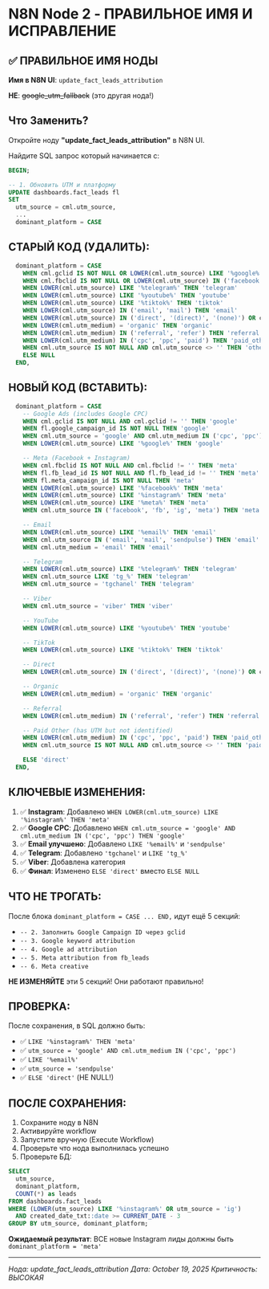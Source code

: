 # N8N Node 2 - ПРАВИЛЬНОЕ ИМЯ И ИСПРАВЛЕНИЕ

## ✅ ПРАВИЛЬНОЕ ИМЯ НОДЫ

**Имя в N8N UI**: `update_fact_leads_attribution`

**НЕ**: ~~google_utm_fallback~~ (это другая нода!)

## Что Заменить?

Откройте ноду **"update_fact_leads_attribution"** в N8N UI.

Найдите SQL запрос который начинается с:
```sql
BEGIN;

-- 1. Обновить UTM и платформу
UPDATE dashboards.fact_leads fl
SET
  utm_source = cml.utm_source,
  ...
  dominant_platform = CASE
```

## СТАРЫЙ КОД (УДАЛИТЬ):

```sql
  dominant_platform = CASE
    WHEN cml.gclid IS NOT NULL OR LOWER(cml.utm_source) LIKE '%google%' THEN 'google'
    WHEN cml.fbclid IS NOT NULL OR LOWER(cml.utm_source) IN ('facebook', 'instagram', 'fb', 'ig', 'meta') THEN 'meta'
    WHEN LOWER(cml.utm_source) LIKE '%telegram%' THEN 'telegram'
    WHEN LOWER(cml.utm_source) LIKE '%youtube%' THEN 'youtube'
    WHEN LOWER(cml.utm_source) LIKE '%tiktok%' THEN 'tiktok'
    WHEN LOWER(cml.utm_source) IN ('email', 'mail') THEN 'email'
    WHEN LOWER(cml.utm_source) IN ('direct', '(direct)', '(none)') OR cml.utm_source IS NULL THEN 'direct'
    WHEN LOWER(cml.utm_medium) = 'organic' THEN 'organic'
    WHEN LOWER(cml.utm_medium) IN ('referral', 'refer') THEN 'referral'
    WHEN LOWER(cml.utm_medium) IN ('cpc', 'ppc', 'paid') THEN 'paid_other'
    WHEN cml.utm_source IS NOT NULL AND cml.utm_source <> '' THEN 'other'
    ELSE NULL
  END,
```

## НОВЫЙ КОД (ВСТАВИТЬ):

```sql
  dominant_platform = CASE
    -- Google Ads (includes Google CPC)
    WHEN cml.gclid IS NOT NULL AND cml.gclid != '' THEN 'google'
    WHEN fl.google_campaign_id IS NOT NULL THEN 'google'
    WHEN cml.utm_source = 'google' AND cml.utm_medium IN ('cpc', 'ppc') THEN 'google'
    WHEN LOWER(cml.utm_source) LIKE '%google%' THEN 'google'

    -- Meta (Facebook + Instagram)
    WHEN cml.fbclid IS NOT NULL AND cml.fbclid != '' THEN 'meta'
    WHEN fl.fb_lead_id IS NOT NULL AND fl.fb_lead_id != '' THEN 'meta'
    WHEN fl.meta_campaign_id IS NOT NULL THEN 'meta'
    WHEN LOWER(cml.utm_source) LIKE '%facebook%' THEN 'meta'
    WHEN LOWER(cml.utm_source) LIKE '%instagram%' THEN 'meta'
    WHEN LOWER(cml.utm_source) LIKE '%meta%' THEN 'meta'
    WHEN cml.utm_source IN ('facebook', 'fb', 'ig', 'meta') THEN 'meta'

    -- Email
    WHEN LOWER(cml.utm_source) LIKE '%email%' THEN 'email'
    WHEN cml.utm_source IN ('email', 'mail', 'sendpulse') THEN 'email'
    WHEN cml.utm_medium = 'email' THEN 'email'

    -- Telegram
    WHEN LOWER(cml.utm_source) LIKE '%telegram%' THEN 'telegram'
    WHEN cml.utm_source LIKE 'tg_%' THEN 'telegram'
    WHEN cml.utm_source = 'tgchanel' THEN 'telegram'

    -- Viber
    WHEN cml.utm_source = 'viber' THEN 'viber'

    -- YouTube
    WHEN LOWER(cml.utm_source) LIKE '%youtube%' THEN 'youtube'

    -- TikTok
    WHEN LOWER(cml.utm_source) LIKE '%tiktok%' THEN 'tiktok'

    -- Direct
    WHEN LOWER(cml.utm_source) IN ('direct', '(direct)', '(none)') OR cml.utm_source IS NULL THEN 'direct'

    -- Organic
    WHEN LOWER(cml.utm_medium) = 'organic' THEN 'organic'

    -- Referral
    WHEN LOWER(cml.utm_medium) IN ('referral', 'refer') THEN 'referral'

    -- Paid Other (has UTM but not identified)
    WHEN LOWER(cml.utm_medium) IN ('cpc', 'ppc', 'paid') THEN 'paid_other'
    WHEN cml.utm_source IS NOT NULL AND cml.utm_source <> '' THEN 'paid_other'

    ELSE 'direct'
  END,
```

## КЛЮЧЕВЫЕ ИЗМЕНЕНИЯ:

1. ✅ **Instagram**: Добавлено `WHEN LOWER(cml.utm_source) LIKE '%instagram%' THEN 'meta'`
2. ✅ **Google CPC**: Добавлено `WHEN cml.utm_source = 'google' AND cml.utm_medium IN ('cpc', 'ppc') THEN 'google'`
3. ✅ **Email улучшено**: Добавлено `LIKE '%email%'` и `'sendpulse'`
4. ✅ **Telegram**: Добавлено `'tgchanel'` и `LIKE 'tg_%'`
5. ✅ **Viber**: Добавлена категория
6. ✅ **Финал**: Изменено `ELSE 'direct'` вместо `ELSE NULL`

## ЧТО НЕ ТРОГАТЬ:

После блока `dominant_platform = CASE ... END,` идут ещё 5 секций:
- `-- 2. Заполнить Google Campaign ID через gclid`
- `-- 3. Google keyword attribution`
- `-- 4. Google ad attribution`
- `-- 5. Meta attribution from fb_leads`
- `-- 6. Meta creative`

**НЕ ИЗМЕНЯЙТЕ** эти 5 секций! Они работают правильно!

## ПРОВЕРКА:

После сохранения, в SQL должно быть:
- ✅ `LIKE '%instagram%' THEN 'meta'`
- ✅ `utm_source = 'google' AND cml.utm_medium IN ('cpc', 'ppc')`
- ✅ `LIKE '%email%'`
- ✅ `utm_source = 'sendpulse'`
- ✅ `ELSE 'direct'` (НЕ NULL!)

## ПОСЛЕ СОХРАНЕНИЯ:

1. Сохраните ноду в N8N
2. Активируйте workflow
3. Запустите вручную (Execute Workflow)
4. Проверьте что нода выполнилась успешно
5. Проверьте БД:

```sql
SELECT
  utm_source,
  dominant_platform,
  COUNT(*) as leads
FROM dashboards.fact_leads
WHERE (LOWER(utm_source) LIKE '%instagram%' OR utm_source = 'ig')
  AND created_date_txt::date >= CURRENT_DATE - 3
GROUP BY utm_source, dominant_platform;
```

**Ожидаемый результат**: ВСЕ новые Instagram лиды должны быть `dominant_platform = 'meta'`

---

*Нода: update_fact_leads_attribution*
*Дата: October 19, 2025*
*Критичность: ВЫСОКАЯ*
